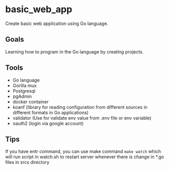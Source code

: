 # basic_web_app

Create basic web application using Go language.

## Goals
  Learning how to program in the Go language by creating projects.

## Tools
  - Go language
  - Gorilla mux
  - Postgresql
  - pgAdmin
  - docker container
  - koanf (library for reading configuration from different sources in different formats in Go applications)
  - validator (Use for validate env value from .env file or env variable)
  - oauth2 (login via google account)

## Tips
  If you have entr command, you can use make command ```make watch``` which will run script in watch.sh to restart server whenever there is change in *.go files in srcs directory
